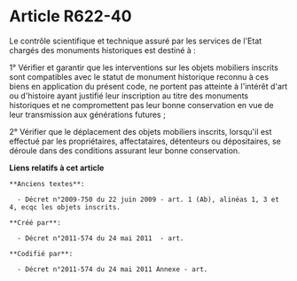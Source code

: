 # Article R622-40

Le contrôle scientifique et technique assuré par les services de l'Etat chargés des monuments historiques est destiné à :

1° Vérifier et garantir que les interventions sur les objets mobiliers inscrits sont compatibles avec le statut de monument
historique reconnu à ces biens en application du présent code, ne portent pas atteinte à l'intérêt d'art ou d'histoire ayant
justifié leur inscription au titre des monuments historiques et ne compromettent pas leur bonne conservation en vue de leur
transmission aux générations futures ;

2° Vérifier que le déplacement des objets mobiliers inscrits, lorsqu'il est effectué par les propriétaires, affectataires,
détenteurs ou dépositaires, se déroule dans des conditions assurant leur bonne conservation.

**Liens relatifs à cet article**

	**Anciens textes**:

	  - Décret n°2009-750 du 22 juin 2009 - art. 1 (Ab), alinéas 1, 3 et 4, ecqc les objets inscrits.

	**Créé par**:

	  - Décret n°2011-574 du 24 mai 2011  - art.

	**Codifié par**:

	  - Décret n°2011-574 du 24 mai 2011 Annexe - art.
